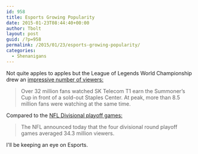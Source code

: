 ```yaml
---
id: 958
title: Esports Growing Popularity
date: 2015-01-23T08:44:40+00:00
author: Tbolt
layout: post
guid: /?p=958
permalink: /2015/01/23/esports-growing-popularity/
categories:
  - Shenanigans
---
```


Not quite apples to apples but the League of Legends World Championship drew an [impressive number of viewers:](http://na.leagueoflegends.com/en/news/esports/esports-editorial/one-world-championship-32-million-viewers "League of Legends Championship Viewership")

> Over 32 million fans watched SK Telecom T1 earn the Summoner&#8217;s Cup in front of a sold-out Staples Center. At peak, more than 8.5 million fans were watching at the same time.

Compared to the [NFL Divisional playoff games:](http://profootballtalk.nbcsports.com/2014/01/14/nfl-divisional-playoff-games-average-34-3-million-viewers/ "NFL Divisional Playoffs Viewership")

> The NFL announced today that the four divisional round playoff games averaged 34.3 million viewers.

I'll be keeping an eye on Esports.
